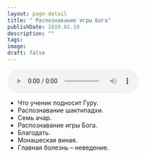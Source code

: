 ```yaml
---
layout: page-detail
title: " Распознавание игры Бога"
publishDate: 2019.01.19
description: ""
tags:
image:
draft: false
---
```


<audio title="2019.01.19 -  Распознавание игры Бога.mp3" src="/upload/iblock/535/535c6460ee199a555f50f62943cb2d0d.mp3" controls=""></audio>

* Что ученик подносит Гуру.
* Распознавание шактипадхи.
* Семь ачар.
* Распознавание игры Бога.
* Благодать.
* Монашеская виная.
* Главная болезнь – неведение.

  
